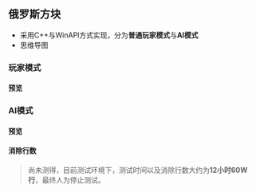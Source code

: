 ## 俄罗斯方块

- 采用C++与WinAPI方式实现，分为**普通玩家模式**与**AI模式**
- 思维导图

### 玩家模式

#### 预览

### AI模式

#### 预览

#### 消除行数

> 尚未测得，目前测试环境下，测试时间以及消除行数大约为**12小时60W行**，最终人为停止测试。
